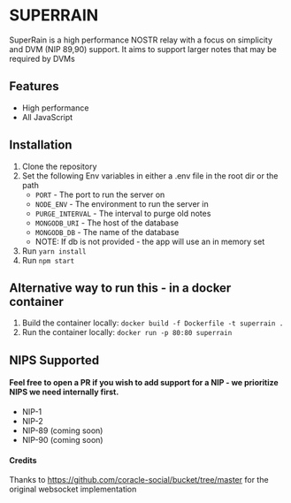 ##
SUPERRAIN
=========
SuperRain is a high performance NOSTR relay with a focus on simplicity and DVM (NIP 89,90) support. It aims to support larger notes that may be required by DVMs

## Features
- High performance
- All JavaScript

## Installation
1. Clone the repository
2. Set the following Env variables in either a .env file in the root dir or the path
    * `PORT` - The port to run the server on
    * `NODE_ENV` - The environment to run the server in
    * `PURGE_INTERVAL` - The interval to purge old notes
    * `MONGODB_URI` - The host of the database
    * `MONGODB_DB` - The name of the database 
    * NOTE: If db is not provided - the app will use an in memory set
3. Run `yarn install`
3. Run `npm start`

## Alternative way to run this - in a docker container
1. Build the container locally: `docker build -f Dockerfile -t superrain .`
2. Run the container locally: `docker run -p 80:80 superrain`

## NIPS Supported
#### Feel free to open a PR if you wish to add support for a NIP - we prioritize NIPS we need internally first.
* NIP-1
* NIP-2
* NIP-89 (coming soon)
* NIP-90 (coming soon)

#### Credits
Thanks to https://github.com/coracle-social/bucket/tree/master for the original websocket implementation
